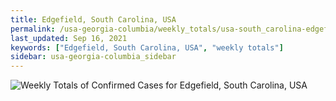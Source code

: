 ```yaml
---
title: Edgefield, South Carolina, USA
permalink: /usa-georgia-columbia/weekly_totals/usa-south_carolina-edgefield-weekly_totals.html
last_updated: Sep 16, 2021
keywords: ["Edgefield, South Carolina, USA", "weekly totals"]
sidebar: usa-georgia-columbia_sidebar
---
```


![Weekly Totals of Confirmed Cases for Edgefield, South Carolina, USA](/covid_tracker/images/graphs/usa-south_carolina-edgefield-weekly_totals_graph.png)
